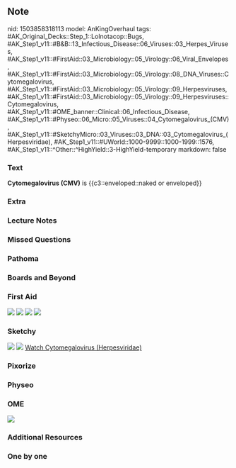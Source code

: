 ## Note
nid: 1503858318113
model: AnKingOverhaul
tags: #AK_Original_Decks::Step_1::Lolnotacop::Bugs, #AK_Step1_v11::#B&B::13_Infectious_Disease::06_Viruses::03_Herpes_Viruses, #AK_Step1_v11::#FirstAid::03_Microbiology::05_Virology::06_Viral_Envelopes, #AK_Step1_v11::#FirstAid::03_Microbiology::05_Virology::08_DNA_Viruses::Cytomegalovirus, #AK_Step1_v11::#FirstAid::03_Microbiology::05_Virology::09_Herpesviruses, #AK_Step1_v11::#FirstAid::03_Microbiology::05_Virology::09_Herpesviruses::Cytomegalovirus, #AK_Step1_v11::#OME_banner::Clinical::06_Infectious_Disease, #AK_Step1_v11::#Physeo::06_Micro::05_Viruses::04_Cytomegalovirus_(CMV), #AK_Step1_v11::#SketchyMicro::03_Viruses::03_DNA::03_Cytomegalovirus_(Herpesviridae), #AK_Step1_v11::#UWorld::1000-9999::1000-1999::1576, #AK_Step1_v11::^Other::^HighYield::3-HighYield-temporary
markdown: false

### Text
<b>Cytomegalovirus (CMV)</b> is {{c3::enveloped::naked or
enveloped}}

### Extra


### Lecture Notes


### Missed Questions


### Pathoma


### Boards and Beyond


### First Aid
<img src="tmpgg4i953_.png"> <img src="tmpp3a9s_o_.png"> <img src=
"tmp0mxa3mvo.png"> <img src="tmpobb9eb68.png">

### Sketchy
<img src="paste-355936824721411.jpg"> <img src=
"paste-74a6eea73c5799f15e16dfcbd6c42c711625a60d.png"> <a href=
"https://dashboard.sketchy.com/study/medical/courses/medical-microbiology/units/medical-microbiology-viruses/videos/medical-microbiology-viruses-dna-viruses-cytomegalovirus-herpesviridae?utm_source=anki&utm_medium=partnership&utm_campaign=february_update&utm_content=medical">
Watch Cytomegalovirus (Herpesviridae)</a>

### Pixorize


### Physeo


### OME
<div class="ome-widget">
  <a href=
  "https://onlinemeded.org/spa/infectious-disease?ref=anki"><img src="_OME_AnkiFlashcards_Topic_2.png"></a>
</div>

### Additional Resources


### One by one

